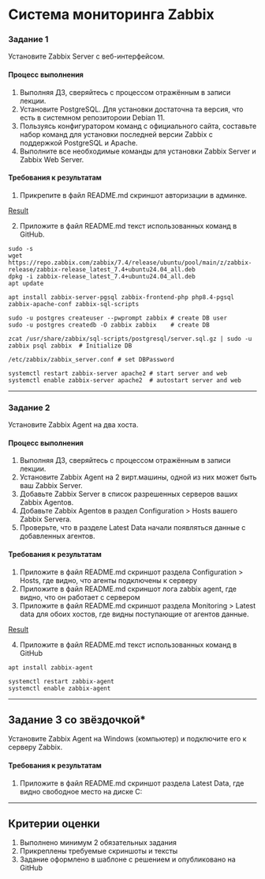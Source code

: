 # Система мониторинга Zabbix

### Задание 1 

Установите Zabbix Server с веб-интерфейсом.

#### Процесс выполнения
1. Выполняя ДЗ, сверяйтесь с процессом отражённым в записи лекции.
2. Установите PostgreSQL. Для установки достаточна та версия, что есть в системном репозитороии Debian 11.
3. Пользуясь конфигуратором команд с официального сайта, составьте набор команд для установки последней версии Zabbix с поддержкой PostgreSQL и Apache.
4. Выполните все необходимые команды для установки Zabbix Server и Zabbix Web Server.

#### Требования к результатам 
1. Прикрепите в файл README.md скриншот авторизации в админке.

[Result](https://docs.google.com/document/d/1bpL1Cxu1Gdy5qBaHJ5skIj7AKOwxWwL6rrfBT3fqpXw/edit?usp=sharing)

2. Приложите в файл README.md текст использованных команд в GitHub.
```
sudo -s
wget https://repo.zabbix.com/zabbix/7.4/release/ubuntu/pool/main/z/zabbix-release/zabbix-release_latest_7.4+ubuntu24.04_all.deb
dpkg -i zabbix-release_latest_7.4+ubuntu24.04_all.deb
apt update

apt install zabbix-server-pgsql zabbix-frontend-php php8.4-pgsql zabbix-apache-conf zabbix-sql-scripts

sudo -u postgres createuser --pwprompt zabbix # create DB user
sudo -u postgres createdb -O zabbix zabbix    # create DB 

zcat /usr/share/zabbix/sql-scripts/postgresql/server.sql.gz | sudo -u zabbix psql zabbix  # Initialize DB

/etc/zabbix/zabbix_server.conf # set DBPassword

systemctl restart zabbix-server apache2 # start server and web
systemctl enable zabbix-server apache2  # autostart server and web
```
---

### Задание 2 

Установите Zabbix Agent на два хоста.

#### Процесс выполнения
1. Выполняя ДЗ, сверяйтесь с процессом отражённым в записи лекции.
2. Установите Zabbix Agent на 2 вирт.машины, одной из них может быть ваш Zabbix Server.
3. Добавьте Zabbix Server в список разрешенных серверов ваших Zabbix Agentов.
4. Добавьте Zabbix Agentов в раздел Configuration > Hosts вашего Zabbix Servera.
5. Проверьте, что в разделе Latest Data начали появляться данные с добавленных агентов.

#### Требования к результатам
1. Приложите в файл README.md скриншот раздела Configuration > Hosts, где видно, что агенты подключены к серверу
2. Приложите в файл README.md скриншот лога zabbix agent, где видно, что он работает с сервером
3. Приложите в файл README.md скриншот раздела Monitoring > Latest data для обоих хостов, где видны поступающие от агентов данные.

[Result](https://docs.google.com/document/d/1bpL1Cxu1Gdy5qBaHJ5skIj7AKOwxWwL6rrfBT3fqpXw/edit?usp=sharing)

4. Приложите в файл README.md текст использованных команд в GitHub
```
apt install zabbix-agent

systemctl restart zabbix-agent
systemctl enable zabbix-agent
```

---
## Задание 3 со звёздочкой*
Установите Zabbix Agent на Windows (компьютер) и подключите его к серверу Zabbix.

#### Требования к результатам
1. Приложите в файл README.md скриншот раздела Latest Data, где видно свободное место на диске C:
--- 

## Критерии оценки

1. Выполнено минимум 2 обязательных задания
2. Прикреплены требуемые скриншоты и тексты 
3. Задание оформлено в шаблоне с решением и опубликовано на GitHub